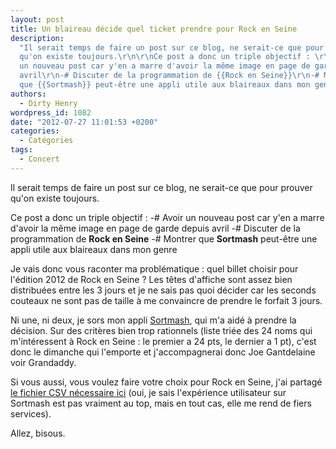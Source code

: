 ```yaml
---
layout: post
title: Un blaireau décide quel ticket prendre pour Rock en Seine
description:
  "Il serait temps de faire un post sur ce blog, ne serait-ce que pour prouver
  qu'on existe toujours.\r\n\r\nCe post a donc un triple objectif : \r\n-# Avoir
  un nouveau post car y'en a marre d'avoir la même image en page de garde depuis
  avril\r\n-# Discuter de la programmation de {{Rock en Seine}}\r\n-# Montrer
  que {{Sortmash}} peut-être une appli utile aux blaireaux dans mon genre"
authors:
  - Dirty Henry
wordpress_id: 1082
date: "2012-07-27 11:01:53 +0200"
categories:
  - Catégories
tags:
  - Concert
---
```


Il serait temps de faire un post sur ce blog, ne serait-ce que pour prouver
qu'on existe toujours.

Ce post a donc un triple objectif : -# Avoir un nouveau post car y'en a marre
d'avoir la même image en page de garde depuis avril -# Discuter de la
programmation de **Rock en Seine** -# Montrer que **Sortmash** peut-être une
appli utile aux blaireaux dans mon genre

Je vais donc vous raconter ma problématique : quel billet choisir pour l'édition
2012 de Rock en Seine ? Les têtes d'affiche sont assez bien distribuées entre
les 3 jours et je ne sais pas quoi décider car les seconds couteaux ne sont pas
de taille à me convaincre de prendre le forfait 3 jours.

Ni une, ni deux, je sors mon appli
[Sortmash](http://itunes.apple.com/fr/app/sortmash/id416854835?mt=8), qui m'a
aidé à prendre la décision. Sur des critères bien trop rationnels (liste triée
des 24 noms qui m'intéressent à Rock en Seine : le premier a 24 pts, le dernier
a 1 pt), c'est donc le dimanche qui l'emporte et j'accompagnerai donc Joe
Gantdelaine voir Grandaddy.

<img516>

Si vous aussi, vous voulez faire votre choix pour Rock en Seine, j'ai partagé
[le fichier CSV nécessaire ici](http://cdn.deadrooster.org/rockenseine2012.csv)
(oui, je sais l'expérience utilisateur sur Sortmash est pas vraiment au top,
mais en tout cas, elle me rend de fiers services).

Allez, bisous.

